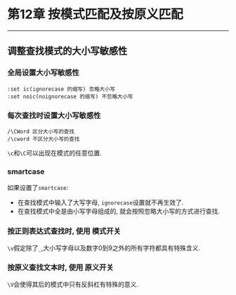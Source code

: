 # 第12章 按模式匹配及按原义匹配

---

## 调整查找模式的大小写敏感性

### 全局设置大小写敏感性

```
:set ic(ignorecase 的缩写) 忽略大小写
:set noic(noignorecase 的缩写) 不忽略大小写 
```

### 每次查找时设置大小写敏感性

```
/\CWord 区分大小写的查找
/\cword 不区分大小写的查找 
```

`\c`和`\C`可以出现在模式的任意位置.

### smartcase

如果设置了`smartcase`:

* 在查找模式中输入了大写字母, `ignorecase`设置就不再生效了.
* 在查找模式中全是由小写字母组成的, 就会按照忽略大小写的方式进行查找.

### 按正则表达式查找时, 使用 模式开关

`\v`假定除了`_`,大小写字母以及数字0到9之外的所有字符都具有特殊含义.

### 按原义查找文本时, 使用 原义开关

`\V`会使得其后的模式中只有反斜杠有特殊的意义.